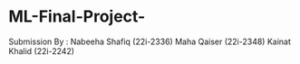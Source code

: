 # ML-Final-Project-

Submission By :
Nabeeha Shafiq (22i-2336)
Maha Qaiser (22i-2348)
Kainat Khalid (22i-2242)
